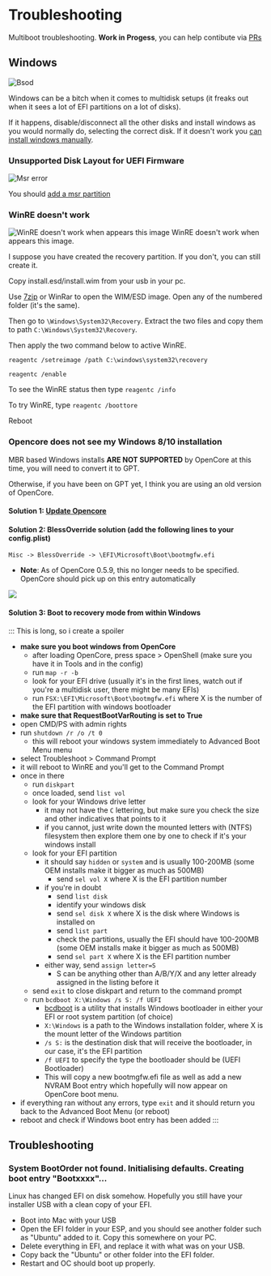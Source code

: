 # Troubleshooting

Multiboot troubleshooting. **Work in Progess**, you can help contibute via [PRs](https://github.com/dortania/OpenCore-Multiboot/pulls)

## Windows

![Bsod](./images/troubleshooting/Bsod.png)

Windows can be a bitch when it comes to multidisk setups (it freaks out when it sees a lot of EFI partitions on a lot of disks).

If it happens, disable/disconnect all the other disks and install windows as you would normally do, selecting the correct disk. If it doesn't work you [can install windows manually](./Win.md#Manually).

### Unsupported Disk Layout for UEFI Firmware

![Msr error](./images/troubleshooting/msr.png)

You should [add a msr partition](https://www.tomshardware.com/news/how-to-fix-windows-10-unsupported-disk-layout-uefi-error,35960.html)

### WinRE doesn't work

![WinRE doesn't work when appears this image](./images/troubleshooting/winre.png)
WinRE doesn't work when appears this image.

I suppose you have created the recovery partition. If you don't, you can still create it.

Copy install.esd/install.wim from your usb in your pc.

Use [7zip](https://www.7-zip.org) or WinRar to open the WIM/ESD image. Open any of the numbered folder (it's the same).

Then go to `\Windows\System32\Recovery`. Extract the two files and copy them to path `C:\Windows\System32\Recovery`.

Then apply the two command below to active WinRE.

`reagentc /setreimage /path C:\windows\system32\recovery`

`reagentc /enable`

To see the WinRE status then type `reagentc /info`

To try WinRE, type `reagentc /boottore`

Reboot

### Opencore does not see my Windows 8/10 installation

MBR based Windows installs **ARE NOT SUPPORTED** by OpenCore at this time, you will need to convert it to GPT.

Otherwise, if you have been on GPT yet, I think you are using an old version of OpenCore.

#### Solution 1: [Update Opencore](https://dortania.github.io/OpenCore-Post-Install/universal/update.html)

#### Solution 2: BlessOverride solution (add the following lines to your config.plist)

```
Misc -> BlessOverride -> \EFI\Microsoft\Boot\bootmgfw.efi
```

* **Note**: As of OpenCore 0.5.9, this no longer needs to be specified. OpenCore should pick up on this entry automatically

![](/images/troubleshooting/blessoverride.png)

#### Solution 3: Boot to recovery mode from within Windows

::: This is long, so i create a spoiler

* **make sure you boot windows from OpenCore**
  * after loading OpenCore, press space > OpenShell (make sure you have it in Tools and in the config)
  * run `map -r -b`
  * look for your EFI drive (usually it's in the first lines, watch out if you're a multidisk user, there might be many EFIs)
  * run `FSX:\EFI\Microsoft\Boot\bootmgfw.efi` where X is the number of the EFI partition with windows bootloader
* **make sure that RequestBootVarRouting is set to True**
* open CMD/PS with admin rights
* run `shutdown /r /o /t 0`
  * this will reboot your windows system immediately to Advanced Boot Menu menu
* select Troubleshoot > Command Prompt
* it will reboot to WinRE and you'll get to the Command Prompt
* once in there
  * run `diskpart`
  * once loaded, send `list vol`
  * look for your Windows drive letter
    * it may not have the `C` lettering, but make sure you check the size and other indicatives that points to it
    * if you cannot, just write down the mounted letters with (NTFS) filesystem then explore them one by one to check if it's your windows install
  * look for your EFI partition
    * it should say `hidden` or `system` and is usually 100-200MB (some OEM installs make it bigger as much as 500MB)
      * send `sel vol X` where X is the EFI partition number
    * if you're in doubt
      * send `list disk`
      * identify your windows disk
      * send `sel disk X` where X is the disk where Windows is installed on
      * send `list part`
      * check the partitions, usually the EFI should have 100-200MB (some OEM installs make it bigger as much as 500MB)
      * send `sel part X` where X is the EFI partition number
    * either way, send `assign letter=S`
      * S can be anything other than A/B/Y/X and any letter already assigned in the listing before it
  * send `exit` to close diskpart and return to the command prompt
  * run `bcdboot X:\Windows /s S: /f UEFI`
    * [bcdboot](https://docs.microsoft.com/en-us/windows-hardware/manufacture/desktop/bcdboot-command-line-options-techref-di) is a utility that installs Windows bootloader in either your EFI or root system partition (of choice)
    * `X:\Windows` is a path to the Windows installation folder, where X is the mount letter of the Windows partition
    * `/s S:` is the destination disk that will receive the bootloader, in our case, it's the EFI partition
    * `/f UEFI` to specify the type the bootloader should be (UEFI Bootloader)
    * This will copy a new bootmgfw.efi file as well as add a new NVRAM Boot entry which hopefully will now appear on OpenCore boot menu.
* if everything ran without any errors, type `exit` and it should return you back to the Advanced Boot Menu (or reboot)
* reboot and check if Windows boot entry has been added
:::

## Troubleshooting

### System BootOrder not found. Initialising defaults. Creating boot entry "Bootxxxx"...

Linux has changed EFI on disk somehow. Hopefully you still have your installer USB with a clean copy of your EFI. 

- Boot into Mac with your USB 
- Open the EFI folder in your ESP, and you should see another folder such as "Ubuntu" added to it. Copy this somewhere on your PC. 
- Delete everything in EFI, and replace it with what was on your USB. 
- Copy back the "Ubuntu" or other folder into the EFI folder. 
- Restart and OC should boot up properly.  
